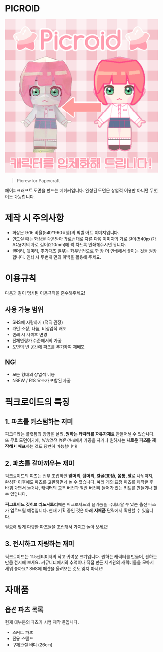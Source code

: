 # PICROID

![](./thumb.png)

> Picrew for Papercraft

페이퍼크래프트 도면을 만드는 메이커입니다. 완성된 도면은 상업적 이용만 아니면 무엇이든 가능합니다.

# 제작 시 주의사항

* 화상은 9:16 비율(540*960픽셀)의 픽셀 아트 이미지입니다.
* 만드실 때는 화상을 다운받아 가로선대로 자른 다음 이미지의 가로 길이(540px)가 A4용지의 가로 길이(210mm)에 꽉 차도록 인쇄해주시면 됩니다.
* 앞머리, 뒷머리, 추가파츠 일부는 좌우반전으로 한 장 더 인쇄해서 붙이는 것을 권장합니다. 인쇄 시 두번째 면의 여백을 활용해 주세요.

# 이용규칙

다음과 같이 명시된 이용규칙을 준수해주세요!

## 사용 가능 범위

* SNS에 자랑하기 (적극 권장)
* 개인 소장, 나눔, 비상업적 배포
* 인쇄 시 사이즈 변경
* 전체연령가 수준에서의 가공
* 도면의 빈 공간에 파츠를 추가하여 재배포

## NG!

* 모든 형태의 상업적 이용
* NSFW / R18 요소가 포함된 가공

# 픽크로이드의 특징

## 1. 파츠를 커스텀하는 재미

픽크루라는 플랫폼의 장점을 살려, **원하는 캐릭터를 자유자재로** 만들어낼 수 있습니다. 또 무료 도면이기에, *비상업적 범위 이내*에서 가공을 하거나 원하시는 **새로운 파츠를 제작해서 배포**하는 것도 당연히 가능합니다!

## 2. 파츠를 갈아끼우는 재미

픽크로이드의 파츠는 전부 조립하면 **앞머리, 뒷머리, 얼굴(표정), 몸통, 팔**로 나뉘어져, 완성한 이후에도 파츠를 교환하면서 놀 수 있습니다. 여러 개의 표정 파츠를 제작한 후 바꿔 가면서 놀거나, 캐릭터의 교복 버전과 일반 버전이 들어가 있는 키트를 만들거나 할 수 있답니다.

**픽크로이드 깃허브 리포지토리**에는 픽크로이드의 즐거움을 극대화할 수 있는 옵션 파츠가 업로드될 예정입니다. 현재 기획 중인 것은 아래 **자매품** 단락에서 확인할 수 있습니다.

필요에 맞게 다양한 파츠들을 조립해서 가지고 놀아 보세요!

## 3. 전시하고 자랑하는 재미

픽크로이드는 11.5센티미터의 작고 귀여운 크기입니다. 원하는 캐릭터를 만들어, 원하는 만큼 전시해 보세요. 커뮤니티에서의 추억이나 직접 만든 세계관의 캐릭터들을 모아서 세워 볼까요? SNS에 떼샷을 올려보는 것도 잊지 마세요!

# 자매품
## 옵션 파츠 목록

현재 대부분의 파츠가 시험 제작 중입니다.

* 스커트 파츠
* 전용 스탠드
* 구체관절 바디 (26cm)
